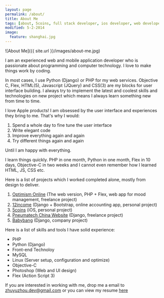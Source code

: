 ```yaml
---
layout: page
permalink: /about/
title: About Me
tags: [about, 5coins, full stack developer, ios developer, web developer, django developer]
modified: 5-2-2014
image:
  feature: shanghai.jpg
---
```


![About Me]({{ site.url }}/images/about-me.jpg)

I am an experienced web and mobile application developer who is passionate about programming and computer technology. I love to make things work by coding.

In most cases, I use Python (Django) or PHP for my web services. Objective C, Flex, HTML(5), Javascript (JQuery) and CSS(3) are my blocks for user interface building. I always try to implement the latest and coolest skills and technologies on new project which means I always learn something new from time to time.

I love Apple products! I am obsessed by the user interface and experiences they bring to me. That's why I would:

1. Spend a whole day to fine tune the user interface
2. Write elegant code
3. Improve everything again and again
4. Try different things again and again

Until I am happy with everything.

I learn things quickly. PHP in one month, Python in one month, Flex in 10 days, Objective-C in two weeks and I cannot even remember how I learned HTML, JS, CSS etc.

Here is a list of projects which I worked completed alone, mostly from design to deliver.

1. [Optimism Online][ref-link-1] (The web version, PHP + Flex, web app for mood management, freelance project)
2. [12income][ref-link-2] (Django + Bootstrap, online accounting app, personal project)
3. [5coins][ref-link-3] (iOS, personal project)
4. [Pneumatech China Website][ref-link-4] (Django, freelance project)
5. [Babybang][ref-link-5] (Django, company project)

Here is a list of skills and tools I have solid experience:

- PHP
- Python (Django)
- Front-end Technoloy
- MySQL
- Linux (Server setup, configuration and optimize)
- Objective-C
- Photoshop (Web and UI design)
- Flex (Action Script 3)

If you are interested in working with me, drop me a email to [zhuyuzhou.dev@gmail.com][email-link] or you can view my resume [here][resume-link]

[ref-link-1]: http://www.findingoptimism.com/
[ref-link-2]: http://12income.com/
[ref-link-3]: http://5coins.cmsight.com/
[ref-link-4]: http://www.pneumatech.com.cn/
[ref-link-5]: http://www.babybang.com/
[email-link]: mailto:zhuyuzhou.dev@gmail.com
[resume-link]: /resume/